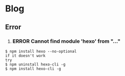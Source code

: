 # Blog

## Error

1. ### ERROR Cannot find module 'hexo' from "..."
```
$ npm install hexo --no-optional
if it doesn't work
try
$ npm uninstall hexo-cli -g
$ npm install hexo-cli -g
```
